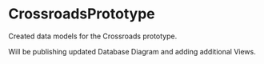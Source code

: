 # CrossroadsPrototype

Created data models for the Crossroads prototype.

Will be publishing updated Database Diagram and adding additional Views.
